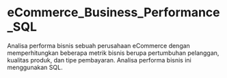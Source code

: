 # eCommerce_Business_Performance_SQL
Analisa performa bisnis sebuah perusahaan eCommerce dengan memperhitungkan beberapa metrik bisnis berupa pertumbuhan pelanggan, kualitas produk, dan tipe pembayaran. Analisa performa bisnis ini menggunakan SQL.
